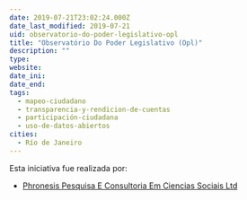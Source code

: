 ```yaml
---
date: 2019-07-21T23:02:24.000Z
date_last_modified: 2019-07-21
uid: observatorio-do-poder-legislativo-opl
title: "Observatório Do Poder Legislativo (Opl)"
description: ""
type: 
website: 
date_ini: 
date_end: 
tags:
  - mapeo-ciudadano
  - transparencia-y-rendicion-de-cuentas
  - participación-ciudadana
  - uso-de-datos-abiertos
cities: 
  - Río de Janeiro
---
```


Esta iniciativa fue realizada por:

- [Phronesis Pesquisa E Consultoria Em Ciencias Sociais Ltd](/organizaciones/phronesis-pesquisa-e-consultoria-em-ciencias-sociais-ltd)
